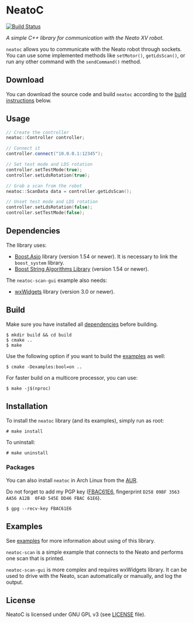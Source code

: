 # NeatoC
[![Build Status](https://travis-ci.org/branoholy/neatoc.svg?branch=master)](https://travis-ci.org/branoholy/neatoc)

*A simple C++ library for communication with the Neato XV robot.*

`neatoc` allows you to communicate with the Neato robot through sockets. You
can use some implemented methods like `setMotor()`, `getLdsScan()`, or run any
other command with the `sendCommand()` method.

## Download
You can download the source code and build `neatoc` according to
the [build instructions](#build) below.

## Usage
```cpp
// Create the controller
neatoc::Controller controller;

// Connect it
controller.connect("10.0.0.1:12345");

// Set test mode and LDS rotation
controller.setTestMode(true);
controller.setLdsRotation(true);

// Grab a scan from the robot
neatoc::ScanData data = controller.getLdsScan();

// Unset test mode and LDS rotation
controller.setLdsRotation(false);
controller.setTestMode(false);
```

## Dependencies
The library uses:

* [Boost.Asio](http://www.boost.org/doc/libs/release/doc/html/boost_asio.html)
library (version 1.54 or newer). It is necessary to link the `boost_system`
library.
* [Boost String Algorithms Library](http://www.boost.org/doc/libs/release/doc/html/string_algo.html)
(version 1.54 or newer).

The `neatoc-scan-gui` example also needs:

* [wxWidgets](https://www.wxwidgets.org) library (version 3.0 or newer).

## Build
Make sure you have installed all [dependencies](#dependencies) before building.

```text
$ mkdir build && cd build
$ cmake ..
$ make
```

Use the following option if you want to build the [examples](https://github.com/branoholy/neatoc/tree/master/examples)
as well:

```text
$ cmake -Dexamples:bool=on ..
```

For faster build on a multicore processor, you can use:

```text
$ make -j$(nproc)
```

## Installation
To install the `neatoc` library (and its examples), simply run as root:

```text
# make install
```

To uninstall:

```text
# make uninstall
```

### Packages
You can also install `neatoc` in Arch Linux from the [AUR](https://aur.archlinux.org/packages/neatoc).

Do not forget to add my PGP key ([FBAC61E6](http://pgp.mit.edu/pks/lookup?search=0xFBAC61E6&fingerprint=on),
fingerprint `D258 09BF 3563 AA56 A12B  0F4D 545E DD46 FBAC 61E6`).

```text
$ gpg --recv-key FBAC61E6
```

## Examples
See [examples](https://github.com/branoholy/neatoc/tree/master/examples) for
more information about using of this library.

`neatoc-scan` is a simple example that connects to the Neato and performs one
scan that is printed.

`neatoc-scan-gui` is more complex and requires wxWidgets library. It can be used
 to drive with the Neato, scan automatically or manually, and log the output.

## License
NeatoC is licensed under GNU GPL v3 (see
[LICENSE](https://github.com/branoholy/neatoc/blob/master/LICENSE)
file).

